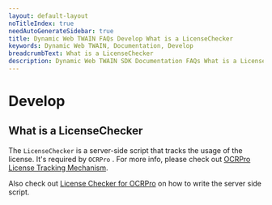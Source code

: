 ```yaml
---
layout: default-layout
noTitleIndex: true
needAutoGenerateSidebar: true
title: Dynamic Web TWAIN FAQs Develop What is a LicenseChecker
keywords: Dynamic Web TWAIN, Documentation, Develop
breadcrumbText: What is a LicenseChecker
description: Dynamic Web TWAIN SDK Documentation FAQs What is a LicenseChecker
---
```


# Develop

## What is a LicenseChecker

The `LicenseChecker` is a server-side script that tracks the usage of the license. It's required by `OCRPro` . For more info, please check out [OCRPro License Tracking Mechanism](https://tst.dynamsoft.com/public/docs/ocr/OCRPRO-LICENSE-TRACKING-MECHANISM.pdf).

Also check out [License Checker for OCRPro]({{site.indepth}}development/serverscript.md#license-checker-for-ocrpro) on how to write the server side script.